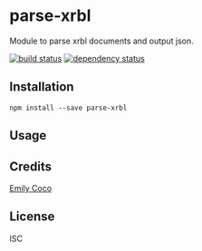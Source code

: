 # parse-xrbl

Module to parse xrbl documents and output json.

[![build status](https://secure.travis-ci.org/emilycoco/parse-xrbl.svg)](http://travis-ci.org/emilycoco/parse-xrbl)
[![dependency status](https://david-dm.org/emilycoco/parse-xrbl.svg)](https://david-dm.org/emilycoco/parse-xrbl)

## Installation

```
npm install --save parse-xrbl
```

## Usage

## Credits
[Emily Coco](https://github.com/emilycoco/)

## License

ISC
